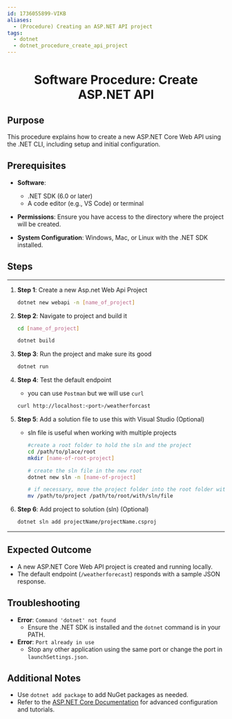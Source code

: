 ```yaml
---
id: 1736055899-VIKB
aliases:
  - (Procedure) Creating an ASP.NET API project
tags:
  - dotnet
  - dotnet_procedure_create_api_project
---
```


<center>
<h1>Software Procedure: Create ASP.NET API </h1>
</center>


## Purpose
This procedure explains how to create a new ASP.NET Core Web API using the .NET CLI, including setup and initial configuration.

## Prerequisites
- **Software**: 
  - .NET SDK (6.0 or later)
  - A code editor (e.g., VS Code) or terminal

- **Permissions**:  Ensure you have access to the directory where the project will be created.

- **System Configuration**: Windows, Mac, or Linux with the .NET SDK installed.


## Steps
---

1. **Step 1**: Create a new Asp.net Web Api Project
    ```bash
    dotnet new webapi -n [name_of_project]
    ``` 

2. **Step 2**: Navigate to project and build it
     ```bash
     cd [name_of_project]

     dotnet build
     ```

3. **Step 3**: Run the project and make sure its good
    ```bash
    dotnet run
    ```

4. **Step 4**: Test the default endpoint
    - you can use `Postman` but we will use `curl`
     ```bash
     curl http://localhost:<port>/weatherforcast
     ```

5. **Step 5**: Add a solution file to use this with Visual Studio (Optional)
   - sln file is useful when working with multiple projects
     ```bash
     #create a root folder to hold the sln and the project
     cd /path/to/place/root
     mkdir [name-of-root-project]

     # create the sln file in the new root
     dotnet new sln -n [name-of-project]

     # if necessary, move the project folder into the root folder with the sln
     mv /path/to/project /path/to/root/with/sln/file
     ```

6. **Step 6**: Add project to solution (sln) (Optional)
     ```bash
     dotnet sln add projectName/projectName.csproj
     ```

---

## Expected Outcome
- A new ASP.NET Core Web API project is created and running locally.
- The default endpoint (`/weatherforecast`) responds with a sample JSON response.

## Troubleshooting
- **Error**: `Command 'dotnet' not found`  
  - Ensure the .NET SDK is installed and the `dotnet` command is in your PATH.
- **Error**: `Port already in use`  
  - Stop any other application using the same port or change the port in `launchSettings.json`.

## Additional Notes
- Use `dotnet add package` to add NuGet packages as needed.
- Refer to the [ASP.NET Core Documentation](https://learn.microsoft.com/en-us/aspnet/core) for advanced configuration and tutorials.
